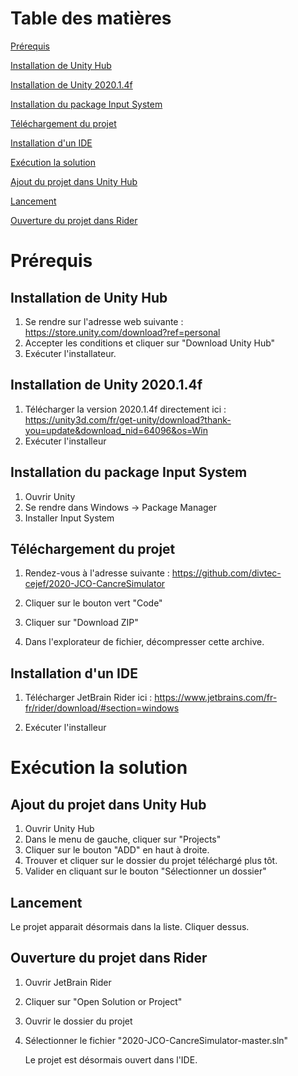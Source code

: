 # Table des matières

[Prérequis](#Prérequis)

[Installation de Unity Hub](#Installation-de-Unity-Hub)

[Installation de Unity 2020.1.4f](#Installation-de-Unity-2020-1-4f)

[Installation du package Input System](#Installation-du-package-Input-System)

[Téléchargement du projet](#Téléchargement-du-projet)

[Installation d'un IDE](#installation-dun-ide)

[Exécution la solution](#Exécution-la-solution)

[Ajout du projet dans Unity Hub](#Ajout-du-projet-dans-Unity-Hub)

[Lancement](#Lancement)

[Ouverture du projet dans Rider](#Ouverture-du-projet-dans-Rider)


# Prérequis

## Installation de Unity Hub

1. Se rendre sur l'adresse web suivante : https://store.unity.com/download?ref=personal
2. Accepter les conditions et cliquer sur "Download Unity Hub"
3. Exécuter l'installateur.

## Installation de Unity 2020.1.4f

1. Télécharger la version 2020.1.4f directement ici : https://unity3d.com/fr/get-unity/download?thank-you=update&download_nid=64096&os=Win
2. Exécuter l'installeur

## Installation du package Input System

1. Ouvrir Unity
2. Se rendre dans Windows -> Package Manager
3. Installer Input System

## Téléchargement du projet

1. Rendez-vous à l'adresse suivante : https://github.com/divtec-cejef/2020-JCO-CancreSimulator

2. Cliquer sur le bouton vert "Code"
3. Cliquer sur "Download ZIP"
4. Dans l'explorateur de fichier, décompresser cette archive.


## Installation d'un IDE

1. Télécharger JetBrain Rider ici : https://www.jetbrains.com/fr-fr/rider/download/#section=windows

2. Exécuter l'installeur
   

# Exécution la solution

## Ajout du projet dans Unity Hub

1. Ouvrir Unity Hub 
2. Dans le menu de gauche, cliquer sur "Projects"
3. Cliquer sur le bouton "ADD" en haut à droite.
4. Trouver et cliquer sur le dossier du projet téléchargé plus tôt.
5. Valider en cliquant sur le bouton "Sélectionner un dossier"

## Lancement

Le projet apparait désormais dans la liste. Cliquer dessus.

## Ouverture du projet dans Rider

1. Ouvrir JetBrain Rider
2. Cliquer sur "Open Solution or Project"

3. Ouvrir le dossier du projet

4. Sélectionner le fichier "2020-JCO-CancreSimulator-master.sln"

   Le projet est désormais ouvert dans l'IDE.
